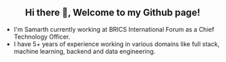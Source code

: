 <h2 align="center">Hi there 👋, Welcome to my Github page!</h2>
<ul>
  <li>I'm Samarth currently working at BRICS International Forum as a Chief Technology Officer.</li>
  <li>I have 5+ years of experience working in various domains like full stack, machine learning, backend and data engineering.</li>
</ul>
